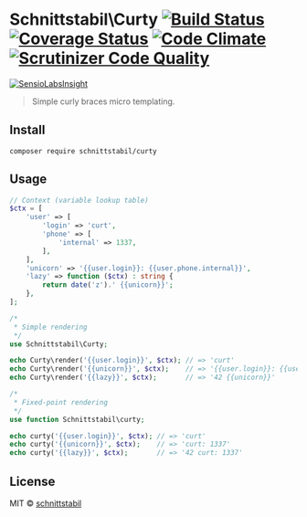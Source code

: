 # Schnittstabil\Curty [![Build Status](https://travis-ci.org/schnittstabil/curty.svg?branch=master)](https://travis-ci.org/schnittstabil/curty) [![Coverage Status](https://coveralls.io/repos/schnittstabil/curty/badge.svg?branch=master&service=github)](https://coveralls.io/github/schnittstabil/curty?branch=master) [![Code Climate](https://codeclimate.com/github/schnittstabil/curty/badges/gpa.svg)](https://codeclimate.com/github/schnittstabil/curty) [![Scrutinizer Code Quality](https://scrutinizer-ci.com/g/schnittstabil/curty/badges/quality-score.png?b=master)](https://scrutinizer-ci.com/g/schnittstabil/curty/?branch=master)

[![SensioLabsInsight](https://insight.sensiolabs.com/projects/a4f3538f-5d0f-40b0-bef1-d1c09f896f40/big.png)](https://insight.sensiolabs.com/projects/a4f3538f-5d0f-40b0-bef1-d1c09f896f40)

> Simple curly braces micro templating.


## Install

```
composer require schnittstabil/curty
```


## Usage


```php
// Context (variable lookup table)
$ctx = [
    'user' => [
        'login' => 'curt',
        'phone' => [
            'internal' => 1337,
        ],
    ],
    'unicorn' => '{{user.login}}: {{user.phone.internal}}',
    'lazy' => function ($ctx) : string {
        return date('z').' {{unicorn}}';
    },
];

/*
 * Simple rendering
 */
use Schnittstabil\Curty;

echo Curty\render('{{user.login}}', $ctx); // => 'curt'
echo Curty\render('{{unicorn}}', $ctx);    // => '{{user.login}}: {{user.phone.internal}}'
echo Curty\render('{{lazy}}', $ctx);       // => '42 {{unicorn}}'

/*
 * Fixed-point rendering
 */
use function Schnittstabil\curty;

echo curty('{{user.login}}', $ctx); // => 'curt'
echo curty('{{unicorn}}', $ctx);    // => 'curt: 1337'
echo curty('{{lazy}}', $ctx);       // => '42 curt: 1337'
```


## License

MIT © [schnittstabil](http://schnittstabil.de)
